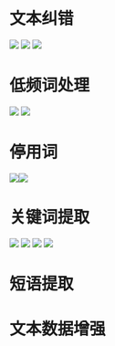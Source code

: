 # 文本纠错
![](https://upload-images.jianshu.io/upload_images/18339009-159d8570061fadb3.png?imageMogr2/auto-orient/strip%7CimageView2/2/w/1240)
![](https://upload-images.jianshu.io/upload_images/18339009-48e73fd6f9a87acc.png?imageMogr2/auto-orient/strip%7CimageView2/2/w/1240)
![](https://upload-images.jianshu.io/upload_images/18339009-4b03b1d13fc2cb52.png?imageMogr2/auto-orient/strip%7CimageView2/2/w/1240)
# 低频词处理
![](https://upload-images.jianshu.io/upload_images/18339009-1470643de9b04d13.png?imageMogr2/auto-orient/strip%7CimageView2/2/w/1240)
![](https://upload-images.jianshu.io/upload_images/18339009-0e8bdc7e388e1077.png?imageMogr2/auto-orient/strip%7CimageView2/2/w/1240)
# 停用词
![](https://upload-images.jianshu.io/upload_images/18339009-7466474205ceb2fa.png?imageMogr2/auto-orient/strip%7CimageView2/2/w/1240)![](https://upload-images.jianshu.io/upload_images/18339009-ff69f574c52c112f.png?imageMogr2/auto-orient/strip%7CimageView2/2/w/1240)
# 关键词提取
![](https://upload-images.jianshu.io/upload_images/18339009-7d40a4188fec59b6.png?imageMogr2/auto-orient/strip%7CimageView2/2/w/1240)
![](https://upload-images.jianshu.io/upload_images/18339009-e71954867fd75dbc.png?imageMogr2/auto-orient/strip%7CimageView2/2/w/1240)
![](https://upload-images.jianshu.io/upload_images/18339009-9c4d67ce6ff22436.png?imageMogr2/auto-orient/strip%7CimageView2/2/w/1240)
![](https://upload-images.jianshu.io/upload_images/18339009-759c633465ac462b.png?imageMogr2/auto-orient/strip%7CimageView2/2/w/1240)

# 短语提取

# 文本数据增强
